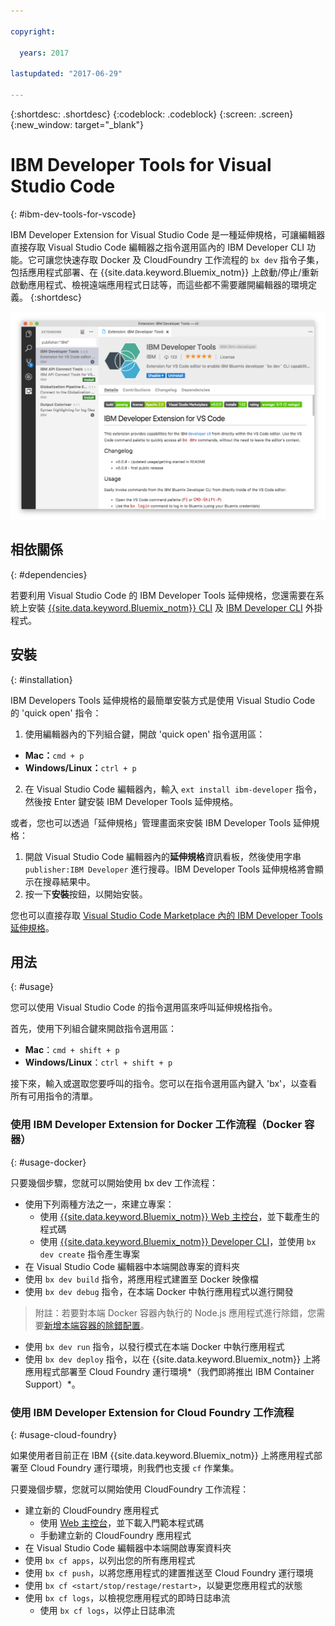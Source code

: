 ```yaml
---

copyright:

  years: 2017

lastupdated: "2017-06-29"

---
```


{:shortdesc: .shortdesc}
{:codeblock: .codeblock}
{:screen: .screen}
{:new_window: target="_blank"}

# IBM Developer Tools for Visual Studio Code
{: #ibm-dev-tools-for-vscode}

IBM Developer Extension for Visual Studio Code 是一種延伸規格，可讓編輯器直接存取 Visual Studio Code 編輯器之指令選用區內的 IBM Developer CLI 功能。它可讓您快速存取 Docker 及 CloudFoundry 工作流程的 `bx dev` 指令子集，包括應用程式部署、在 {{site.data.keyword.Bluemix_notm}} 上啟動/停止/重新啟動應用程式、檢視遠端應用程式日誌等，而這些都不需要離開編輯器的環境定義。
{:shortdesc}

![IBM Developer Tools 延伸規格下載畫面的畫面擷取。](ibm-dev-tools-for-vscode.png "Visual Studio Code 內的延伸規格下載畫面")

## 相依關係
{: #dependencies}

若要利用 Visual Studio Code 的 IBM Developer Tools 延伸規格，您還需要在系統上安裝 [{{site.data.keyword.Bluemix_notm}} CLI](https://plugins.ng.bluemix.net/ui/home.html) 及 [IBM Developer CLI](/docs/cloudnative/dev_cli.html) 外掛程式。

## 安裝
{: #installation}

IBM Developers Tools 延伸規格的最簡單安裝方式是使用 Visual Studio Code 的 'quick open' 指令：

1. 使用編輯器內的下列組合鍵，開啟 'quick open' 指令選用區：

  * **Mac：**`cmd + p`
  * **Windows/Linux：**`ctrl + p`

2. 在 Visual Studio Code 編輯器內，輸入 `ext install ibm-developer` 指令，然後按 Enter 鍵安裝 IBM Developer Tools 延伸規格。

或者，您也可以透過「延伸規格」管理畫面來安裝 IBM Developer Tools 延伸規格：

1. 開啟 Visual Studio Code 編輯器內的**延伸規格**資訊看板，然後使用字串 `publisher:IBM Developer` 進行搜尋。IBM Developer Tools 延伸規格將會顯示在搜尋結果中。  
2. 按一下**安裝**按鈕，以開始安裝。

您也可以直接存取 [Visual Studio Code Marketplace 內的 IBM Developer Tools 延伸規格](https://marketplace.visualstudio.com/items?itemName=IBM.ibm-developer)。


## 用法
{: #usage}

您可以使用 Visual Studio Code 的指令選用區來呼叫延伸規格指令。

首先，使用下列組合鍵來開啟指令選用區：

* **Mac**：`cmd + shift + p`
* **Windows/Linux**：`ctrl + shift + p`

接下來，輸入或選取您要呼叫的指令。您可以在指令選用區內鍵入 'bx'，以查看所有可用指令的清單。 

### 使用 IBM Developer Extension for Docker 工作流程（Docker 容器）
{: #usage-docker}

只要幾個步驟，您就可以開始使用 bx dev 工作流程：
* 使用下列兩種方法之一，來建立專案：
  * 使用 [{{site.data.keyword.Bluemix_notm}} Web 主控台](https://console.ng.bluemix.net/developer/getting-started/)，並下載產生的程式碼
  * 使用 [{{site.data.keyword.Bluemix_notm}} Developer CLI](/docs/cloudnative/dev_cli.html)，並使用 `bx dev create` 指令產生專案
* 在 Visual Studio Code 編輯器中本端開啟專案的資料夾
* 使用 `bx dev build` 指令，將應用程式建置至 Docker 映像檔
* 使用 `bx dev debug` 指令，在本端 Docker 中執行應用程式以進行開發
> 附註：若要對本端 Docker 容器內執行的 Node.js 應用程式進行除錯，您需要[新增本端容器的除錯配置](https://github.com/IBM-Bluemix/ibm-developer-extension-vscode#debugging-nodejs-apps-within-the-local-docker-container)。

* 使用 `bx dev run` 指令，以發行模式在本端 Docker 中執行應用程式
* 使用 `bx dev deploy` 指令，以在 {{site.data.keyword.Bluemix_notm}} 上將應用程式部署至 Cloud Foundry 運行環境*（我們即將推出 IBM Container Support）*。

### 使用 IBM Developer Extension for Cloud Foundry 工作流程
{: #usage-cloud-foundry}

如果使用者目前正在 IBM {{site.data.keyword.Bluemix_notm}} 上將應用程式部署至 Cloud Foundry 運行環境，則我們也支援 `cf` 作業集。

只要幾個步驟，您就可以開始使用 CloudFoundry 工作流程：
* 建立新的 CloudFoundry 應用程式
  * 使用 [Web 主控台](https://console.ng.bluemix.net/dashboard/cf-apps)，並下載入門範本程式碼
  * 手動建立新的 CloudFoundry 應用程式
* 在 Visual Studio Code 編輯器中本端開啟專案資料夾
* 使用 `bx cf apps`，以列出您的所有應用程式
* 使用 `bx cf push`，以將您應用程式的建置推送至 Cloud Foundry 運行環境
* 使用 `bx cf <start/stop/restage/restart>`，以變更您應用程式的狀態
* 使用 `bx cf logs`，以檢視您應用程式的即時日誌串流
  * 使用 `bx cf logs`，以停止日誌串流




